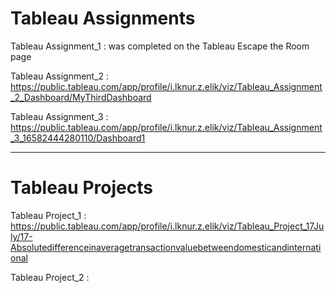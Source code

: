 # Tableau Assignments

Tableau Assignment_1 : was completed on the Tableau Escape the Room page

Tableau Assignment_2 : https://public.tableau.com/app/profile/i.lknur.z.elik/viz/Tableau_Assignment_2_Dashboard/MyThirdDashboard

Tableau Assignment_3 : https://public.tableau.com/app/profile/i.lknur.z.elik/viz/Tableau_Assignment_3_16582444280110/Dashboard1

---------------------

# Tableau Projects

Tableau Project_1 : https://public.tableau.com/app/profile/i.lknur.z.elik/viz/Tableau_Project_17July/17-Absolutedifferenceinaveragetransactionvaluebetweendomesticandinternational

Tableau Project_2 :
